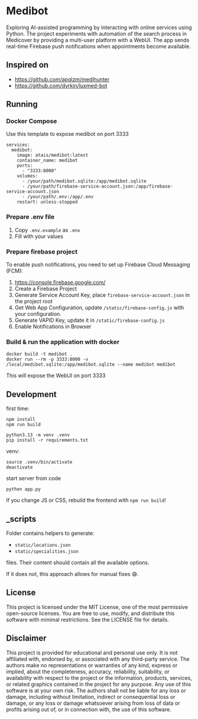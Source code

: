# Medibot

Exploring AI-assisted programming by interacting with online services using Python. 
The project experiments with automation of the search process in Medicover by providing 
a multi-user platform with a WebUI. The app sends real-time Firebase push notifications when appointments become available.

## Inspired on

- https://github.com/apqlzm/medihunter
- https://github.com/dyrkin/luxmed-bot

## Running

### Docker Compose

Use this template to expose medibot on port 3333

```
services:
  medibot:
    image: atais/medibot:latest
    container_name: medibot
    ports:
      - "3333:8000"
    volumes:
      - /your/path/medibot.sqlite:/app/medibot.sqlite
      - /your/path/firebase-service-account.json:/app/firebase-service-account.json
      - /your/path/.env:/app/.env
    restart: unless-stopped
```

### Prepare .env file

1. Copy `.env.example` as `.env`
2. Fill with your values

### Prepare firebase project

To enable push notifications, you need to set up Firebase Cloud Messaging (FCM):

1. https://console.firebase.google.com/
2. Create a Firebase Project
3. Generate Service Account Key, place `firebase-service-account.json` in the project root
4. Get Web App Configuration, update `/static/firebase-config.js` with your configuration.
5. Generate VAPID Key, update it in `/static/firebase-config.js`
6. Enable Notifications in Browser

### Build & run the application with docker

```commandline
docker build -t medibot .
docker run --rm -p 3333:8000 -v /local/medibot.sqlite:/app/medibot.sqlite --name medibot medibot
```

This will expose the WebUI on port 3333

## Development

first time:
```commandline
npm install
npm run build

python3.13 -m venv .venv
pip install -r requirements.txt
```

venv:
```commandline
source .venv/bin/activate
deactivate
```

start server from code
```commandline
python app.py
```

If you change JS or CSS, rebuild the frontend with `npm run build`!

## _scripts

Folder contains helpers to generate:

- `static/locations.json`
- `static/specialities.json`

files. Their content should contain all the available options.

If it does not, this approach allows for manual fixes :smile:.

## License

This project is licensed under the MIT License, one of the most permissive open-source licenses. 
You are free to use, modify, and distribute this software with minimal restrictions. 
See the LICENSE file for details.

## Disclaimer

This project is provided for educational and personal use only. 
It is not affiliated with, endorsed by, or associated with any third-party service. 
The authors make no representations or warranties of any kind, express or implied, about the completeness, accuracy, reliability, suitability, or availability 
with respect to the project or the information, products, services, or related graphics contained in the project for any purpose. 
Any use of this software is at your own risk. 
The authors shall not be liable for any loss or damage, including without limitation, indirect or consequential loss or damage, 
or any loss or damage whatsoever arising from loss of data or profits arising out of, or in connection with, the use of this software.
